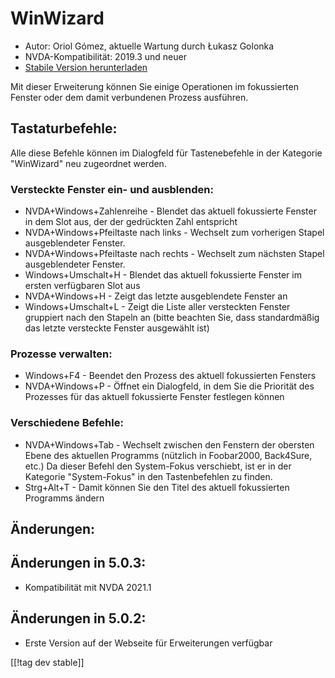 # WinWizard #

* Autor: Oriol Gómez, aktuelle Wartung durch Łukasz Golonka
* NVDA-Kompatibilität: 2019.3 und neuer
* [Stabile Version herunterladen][1]

Mit dieser Erweiterung können Sie einige Operationen im fokussierten Fenster
oder dem damit verbundenen Prozess ausführen.

## Tastaturbefehle:
Alle diese Befehle können im Dialogfeld für Tastenebefehle in der Kategorie
"WinWizard" neu zugeordnet werden.
### Versteckte Fenster ein- und ausblenden:
* NVDA+Windows+Zahlenreihe - Blendet das aktuell fokussierte Fenster in dem
  Slot aus, der der gedrückten Zahl entspricht
* NVDA+Windows+Pfeiltaste nach links - Wechselt zum vorherigen Stapel
  ausgeblendeter Fenster.
* NVDA+Windows+Pfeiltaste nach rechts - Wechselt zum nächsten Stapel
  ausgeblendeter Fenster.
* Windows+Umschalt+H - Blendet das aktuell fokussierte Fenster im ersten
  verfügbaren Slot aus
* NVDA+Windows+H - Zeigt das letzte ausgeblendete Fenster an
* Windows+Umschalt+L - Zeigt die Liste aller versteckten Fenster gruppiert
  nach den Stapeln an (bitte beachten Sie, dass standardmäßig das letzte
  versteckte Fenster ausgewählt ist)

### Prozesse verwalten:
* Windows+F4 - Beendet den Prozess des aktuell fokussierten Fensters
* NVDA+Windows+P - Öffnet ein Dialogfeld, in dem Sie die Priorität des
  Prozesses für das aktuell fokussierte Fenster festlegen können

### Verschiedene Befehle:
* NVDA+Windows+Tab - Wechselt zwischen den Fenstern der obersten Ebene des
  aktuellen Programms (nützlich in Foobar2000, Back4Sure, etc.) Da dieser
  Befehl den System-Fokus verschiebt, ist er in der Kategorie "System-Fokus"
  in den Tastenbefehlen zu finden.
* Strg+Alt+T - Damit können Sie den Titel des aktuell fokussierten Programms
  ändern

## Änderungen:

## Änderungen in 5.0.3:

* Kompatibilität mit NVDA 2021.1

## Änderungen in 5.0.2:

- Erste Version auf der Webseite für Erweiterungen verfügbar

[[!tag dev stable]]

[1]: https://addons.nvda-project.org/files/get.php?file=winwizard
